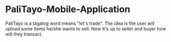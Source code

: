 # PaliTayo-Mobile-Application
PaliTayo is a tagalog word means "let's trade". The idea is the user will upload some items he/she wants to sell. Now it's up to seller and buyer how will they transact. 
